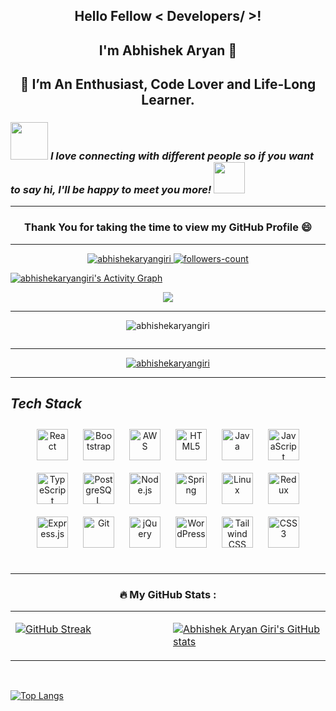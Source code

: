 ##  <p  align="center"> Hello Fellow < Developers/ >! </p>
##  <p  align="center"> I'm Abhishek Aryan 👋</p>
## <p  align="center">  🌱 I’m An Enthusiast, Code Lover and Life-Long Learner. </p>
### <img src="https://media.giphy.com/media/LnQjpWaON8nhr21vNW/giphy.gif" width="60"> <em><b>**I love connecting with different people</b> so if you want to say <b>hi, I'll be happy to meet you more!**</b></em> <img src="https://media.giphy.com/media/7j2hfyeVcDtf2/giphy.gif" width="50" />
---
###  <p  align="center"> Thank You for taking the time to view my GitHub Profile 😄 </p>
---

<!--  profile visitors and followers -->

<!--
 <p align="center"> <img src="https://komarev.com/ghpvc/?username=abhishekaryangiri&label=Profile%20views&color=0e75b6&style=flat" alt="abhishekaryangiri" /> </p>

-->

<p align="center">
    <a href="https://github.com/abhishekaryangiri">
        <img src="https://komarev.com/ghpvc/?username=abhishekaryangiri&label=Profile%20views&color=0e75b6&style=flat" alt="abhishekaryangiri" />
    </a>
    <a href="https://github.com/abhishekaryangiri?tab=followers">
        <img src="https://img.shields.io/github/followers/abhishekaryangiri?label=Followers&style=social" alt="followers-count">
    </a>
</p>



<a href="https://github.com/abhishekaryangiri/github-readme-activity-graph"> <img alt="abhishekaryangiri's Activity Graph" src="https://denvercoder1-activity-graph.herokuapp.com/graph/?username=abhishekaryangiri&bg_color=1F222E&color=F8D866&line=F85D7F&point=FFFFFF&hide_border=true" /> </a>









<p align="center">
<a href="https://github.com/abhishekaryangiri"><span>
<img align="center" src="https://github-profile-summary-cards.vercel.app/api/cards/profile-details?username=abhishekaryangiri&theme=dracula" />
</span></a> </p>
 



---









<p align="center"><img src="https://r7q6w9z6.rocketcdn.me/career/wp-content/uploads/2021/06/2-46.gif" alt="abhishekaryangiri"/></p>

<p align="center"> <a href="https://github.com/ryo-ma/github-profile-trophy"><img src="https://github-profile-trophy.vercel.app/?username=abhishekaryangirih" alt="" /></a> </p>

---

<p align="center"> <a href="https://github.com/abhishekaryangiri/github-profile-trophy"><img src="https://github-profile-trophy.vercel.app/?username=abhishekaryangiri&row=1&column=6&theme=onedark" alt="abhishekaryangiri" /></a> </p>

---










<h2><i>Tech Stack</i></h2>

<div align="center">  
<a href="https://reactjs.org/" target="_blank"><img style="margin: 10px" src="https://profilinator.rishav.dev/skills-assets/react-original-wordmark.svg" alt="React" height="50" /></a>  
<a href="https://getbootstrap.com/docs/3.4/javascript/" target="_blank"><img style="margin: 10px" src="https://profilinator.rishav.dev/skills-assets/bootstrap-plain.svg" alt="Bootstrap" height="50" /></a>  
<a href="https://aws.amazon.com/" target="_blank"><img style="margin: 10px" src="https://profilinator.rishav.dev/skills-assets/amazonwebservices-original-wordmark.svg" alt="AWS" height="50" /></a>  
<a href="https://en.wikipedia.org/wiki/HTML5" target="_blank"><img style="margin: 10px" src="https://profilinator.rishav.dev/skills-assets/html5-original-wordmark.svg" alt="HTML5" height="50" /></a>  
<a href="https://www.java.com/" target="_blank"><img style="margin: 10px" src="https://profilinator.rishav.dev/skills-assets/java-original-wordmark.svg" alt="Java" height="50" /></a>  
<a href="https://www.javascript.com/" target="_blank"><img style="margin: 10px" src="https://profilinator.rishav.dev/skills-assets/javascript-original.svg" alt="JavaScript" height="50" /></a>  
<a href="https://www.typescriptlang.org/" target="_blank"><img style="margin: 10px" src="https://profilinator.rishav.dev/skills-assets/typescript-original.svg" alt="TypeScript" height="50" /></a>  
<a href="https://www.postgresql.org/" target="_blank"><img style="margin: 10px" src="https://profilinator.rishav.dev/skills-assets/postgresql-original-wordmark.svg" alt="PostgreSQL" height="50" /></a>  
<a href="https://nodejs.org/" target="_blank"><img style="margin: 10px" src="https://profilinator.rishav.dev/skills-assets/nodejs-original-wordmark.svg" alt="Node.js" height="50" /></a>  
<a href="https://docs.spring.io/spring-framework/docs/3.0.x/reference/expressions.html#:~:text=The%20Spring%20Expression%20Language%20(SpEL,and%20basic%20string%20templating%20functionality." target="_blank"><img style="margin: 10px" src="https://profilinator.rishav.dev/skills-assets/springio-icon.svg" alt="Spring" height="50" /></a>  
<a href="https://www.linux.org/" target="_blank"><img style="margin: 10px" src="https://profilinator.rishav.dev/skills-assets/linux-original.svg" alt="Linux" height="50" /></a>  
<a href="https://redux.js.org/" target="_blank"><img style="margin: 10px" src="https://profilinator.rishav.dev/skills-assets/redux-original.svg" alt="Redux" height="50" /></a>  
<a href="https://expressjs.com/" target="_blank"><img style="margin: 10px" src="https://profilinator.rishav.dev/skills-assets/express-original-wordmark.svg" alt="Express.js" height="50" /></a>  
<a href="https://github.com/" target="_blank"><img style="margin: 10px" src="https://profilinator.rishav.dev/skills-assets/git-scm-icon.svg" alt="Git" height="50" /></a>  
<a href="https://jquery.com/" target="_blank"><img style="margin: 10px" src="https://profilinator.rishav.dev/skills-assets/jquery.png" alt="jQuery" height="50" /></a>  
<a href="https://wordpress.com/" target="_blank"><img style="margin: 10px" src="https://profilinator.rishav.dev/skills-assets/wordpress.png" alt="WordPress" height="50" /></a>  
<a href="https://www.tailwindcss.com/" target="_blank"><img style="margin: 10px" src="https://profilinator.rishav.dev/skills-assets/tailwindcss.svg" alt="Tailwind CSS" height="50" /></a>  
<a href="https://www.w3schools.com/css/" target="_blank"><img style="margin: 10px" src="https://profilinator.rishav.dev/skills-assets/css3-original-wordmark.svg" alt="CSS3" height="50" /></a>  
</div>  

<br/>  












<!-- ###   <p align="center"> :hammer_and_wrench: Languages and Tools :    </p>  -->



 





---
###  <p align="center">  :fire: My GitHub Stats :  </p>



  
  
  <table><tr><td valign="top" width="50%">
  
  
  
[![GitHub Streak](http://github-readme-streak-stats.herokuapp.com?user=abhishekaryangiri&theme=dark&background=000000)](https://git.io/streak-stats)

</td><td valign="top" width="50%">







<!----------------------------------- GitHub Stats Section ------------------------------------>



[![Abhishek Aryan Giri's GitHub stats](https://github-readme-stats.vercel.app/api?username=abhishekaryangiri&show_icons=true&theme=radical)](https://github.com/abhishekaryangiri)

</td></tr></table>  

<br/>


  [![Top Langs](https://github-readme-stats.vercel.app/api/top-langs/?username=abhishekaryangiri&layout=compact&theme=vision-friendly-dark)](https://github.com/abhishekaryangiri/github-readme-stats)
<p align="center"> </p>  

<!----------------------------------- Top Repository Section ------------------------------------>


<!--
**AbhishekAryanWeb170901/AbhishekAryanWeb170901** is a ✨ _special_ ✨ repository because its `README.md` (this file) appears on your GitHub profile.

Here are some ideas to get you started:


- 🌱 I’m An Enthusiast, Code Lover and Life-Long Learner.
- 👯 I’m looking to collaborate on ...

- 💬 Ask me about tech.
- 📫 How to reach me: Linkedin @iamabhishekaryan

- ⚡ Fun fact: 
-->
